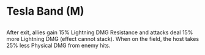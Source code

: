 # Tesla Band (M)

## 

After exit, allies gain 15% Lightning DMG Resistance and attacks deal 15% more Lightning DMG (effect cannot stack). When on the field, the host takes 25% less Physical DMG from enemy hits.